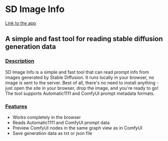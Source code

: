 SD Image Info
=======
[Link to the app](https://sdimage.info)

A simple and fast tool for reading stable diffusion generation data
-----------

### [Description](#installing)
SD Image Info is a simple and fast tool that can read prompt info from images generated by Stable Diffusion. It runs locally in your browser, no image is sent to the server. Best of all, there's no need to install anything - just open the site in your browser, drop the image, and you're ready to go! The tool supports Automatic1111 and ComfyUI prompt metadata formats.  

### [Features](#installing)

- Works completely in the browser
- Reads Automatic1111 and ComfyUI prompt data
- Preview ComfyUI nodes in the same graph view as in ComfyUI
- Save generation data as txt or json file
